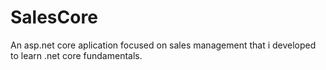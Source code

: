# SalesCore
An asp.net core aplication focused on sales management that i developed to learn .net core fundamentals.
